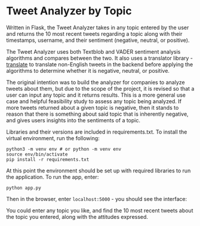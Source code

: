 # Tweet Analyzer by Topic

Written in Flask, the Tweet Analyzer takes in any topic entered by the user and returns the 10 most recent tweets regarding a topic along with their timestamps, username, and their sentiment (negative, neutral, or positive).

The Tweet Analyzer uses both Textblob and VADER sentiment analysis algorithms and compares between the two. It also uses a translator library - [translate](https://pypi.org/project/translate/) to translate non-English tweets in the backend before applying the algorithms to determine whether it is negative, neutral, or positive. 

The original intention was to build the analyzer for companies to analyze tweets about them, but due to the scope of the project, it is revised so that a user can input any topic and it returns results. This is a more general use case and helpful feasibility study to assess any topic being analyzed. If more tweets returned about a given topic is negative, then it stands to reason that there is something about said topic that is inherently negative, and gives users insights into the sentiments of a topic.

Libraries and their versions are included in requirements.txt. To install the virtual environment, run the following:

```
python3 -m venv env # or python -m venv env
source env/bin/activate
pip install -r requirements.txt
```

At this point the environment should be set up with required libraries to run the application. To run the app, enter:
```
python app.py
```

Then in the browser, enter ```localhost:5000``` - you should see the interface:
<insert image>
  
You could enter any topic you like, and find the 10 most recent tweets about the topic you entered, along with the attitudes expressed.
<insert image>
